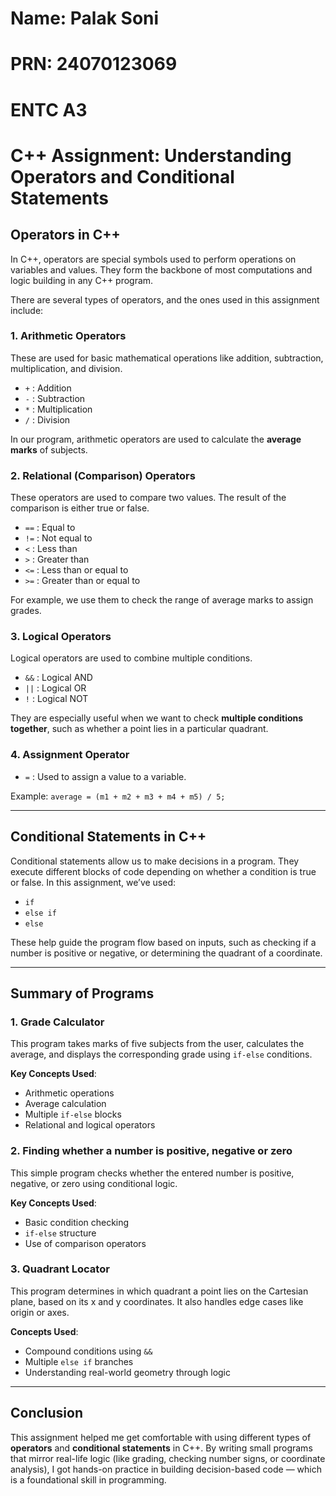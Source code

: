 # Name: Palak Soni
# PRN: 24070123069
# ENTC A3


# C++ Assignment: Understanding Operators and Conditional Statements

## Operators in C++

In C++, operators are special symbols used to perform operations on variables and values. They form the backbone of most computations and logic building in any C++ program.

There are several types of operators, and the ones used in this assignment include:

### 1. Arithmetic Operators
These are used for basic mathematical operations like addition, subtraction, multiplication, and division.

- `+` : Addition  
- `-` : Subtraction  
- `*` : Multiplication  
- `/` : Division  

In our program, arithmetic operators are used to calculate the **average marks** of subjects.

### 2. Relational (Comparison) Operators
These operators are used to compare two values. The result of the comparison is either true or false.

- `==` : Equal to  
- `!=` : Not equal to  
- `<`  : Less than  
- `>`  : Greater than  
- `<=` : Less than or equal to  
- `>=` : Greater than or equal to  

For example, we use them to check the range of average marks to assign grades.

### 3. Logical Operators
Logical operators are used to combine multiple conditions.

- `&&` : Logical AND  
- `||` : Logical OR  
- `!`  : Logical NOT  

They are especially useful when we want to check **multiple conditions together**, such as whether a point lies in a particular quadrant.

### 4. Assignment Operator
- `=` : Used to assign a value to a variable.

Example: `average = (m1 + m2 + m3 + m4 + m5) / 5;`

---

## Conditional Statements in C++

Conditional statements allow us to make decisions in a program. They execute different blocks of code depending on whether a condition is true or false. In this assignment, we’ve used:

- `if`  
- `else if`  
- `else`

These help guide the program flow based on inputs, such as checking if a number is positive or negative, or determining the quadrant of a coordinate.

---

## Summary of Programs

### 1. Grade Calculator
This program takes marks of five subjects from the user, calculates the average, and displays the corresponding grade using `if-else` conditions.

**Key Concepts Used**:
- Arithmetic operations
- Average calculation
- Multiple `if-else` blocks
- Relational and logical operators

### 2. Finding whether a number is positive, negative or zero
This simple program checks whether the entered number is positive, negative, or zero using conditional logic.

**Key Concepts Used**:
- Basic condition checking
- `if-else` structure
- Use of comparison operators

### 3. Quadrant Locator
This program determines in which quadrant a point lies on the Cartesian plane, based on its x and y coordinates. It also handles edge cases like origin or axes.

**Concepts Used**:
- Compound conditions using `&&`
- Multiple `else if` branches
- Understanding real-world geometry through logic

---

## Conclusion

This assignment helped me get comfortable with using different types of **operators** and **conditional statements** in C++. By writing small programs that mirror real-life logic (like grading, checking number signs, or coordinate analysis), I got hands-on practice in building decision-based code — which is a foundational skill in programming.
